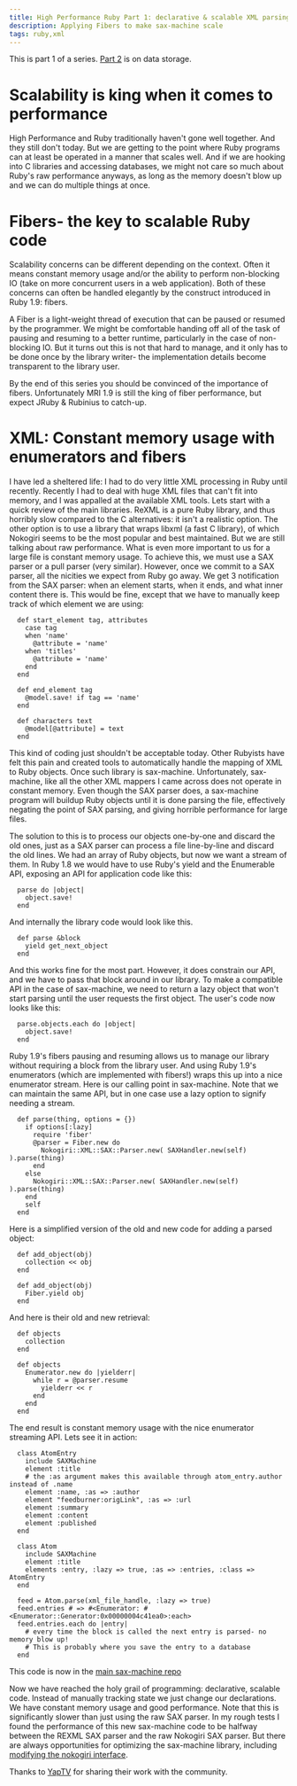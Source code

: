 ```yaml
---
title: High Performance Ruby Part 1: declarative & scalable XML parsing
description: Applying Fibers to make sax-machine scale
tags: ruby,xml
---
```


This is part 1 of a series. [Part 2](/posts/2011-06-08-high-performance-rb-part2) is on data storage.

# Scalability is king when it comes to performance

High Performance and Ruby traditionally haven't gone well together. And they still don't today. But we are getting to the point where Ruby programs can at least be operated in a manner that scales well. And if we are hooking into C libraries and accessing databases, we might not care so much about Ruby's raw performance anyways, as long as the memory doesn't blow up and we can do multiple things at once.


# Fibers- the key to scalable Ruby code

Scalability concerns can be different depending on the context. Often it means constant memory usage and/or the ability to perform non-blocking IO (take on more concurrent users in a web application). Both of these concerns can often be handled elegantly by the construct introduced in Ruby 1.9: fibers.

A Fiber is a light-weight thread of execution that can be paused or resumed by the programmer. We might be comfortable handing off all of the task of pausing and resuming to a better runtime, particularly in the case of non-blocking IO. But it turns out this is not that hard to manage, and it only has to be done once by the library writer- the implementation details become transparent to the library user.

By the end of this series you should be convinced of the importance of fibers. Unfortunately MRI 1.9 is still the king of fiber performance, but expect JRuby & Rubinius to catch-up.

# XML: Constant memory usage with enumerators and fibers

I have led a sheltered life: I had to do very little XML processing in Ruby until recently. Recently I had to deal with huge XML files that can't fit into memory, and I was appalled at the available XML tools. Lets start with a quick review of the main libraries. ReXML is a pure Ruby library, and thus horribly slow compared to the C alternatives: it isn't a realistic option. The other option is to use a library that wraps libxml (a fast C library), of which Nokogiri seems to be the most popular and best maintained. But we are still talking about raw performance. What is even more important to us for a large file is constant memory usage. To achieve this, we must use a SAX parser or a pull parser (very similar). However, once we commit to a SAX parser, all the nicities we expect from Ruby go away. We get 3 notification from the SAX parser: when an element starts, when it ends, and what inner content there is. This would be fine, except that we have to manually keep track of which element we are using:

~~~~~~~~~~~~~~~~~~~~~~~~ {.ruby}
  def start_element tag, attributes
    case tag
    when 'name'
      @attribute = 'name'
    when 'titles'
      @attribute = 'name'
    end
  end

  def end_element tag
    @model.save! if tag == 'name'
  end

  def characters text
    @model[@attribute] = text
  end
~~~~~~~~~~~~~~~~~~~~~~~~


This kind of coding just shouldn't be acceptable today. Other Rubyists have felt this pain and created tools to automatically handle the mapping of XML to Ruby objects. Once such library is sax-machine. Unfortunately, sax-machine, like all the other XML mappers I came across does not operate in constant memory. Even though the SAX parser does, a sax-machine program will buildup Ruby objects until it is done parsing the file, effectively negating the point of SAX parsing, and giving horrible performance for large files.

The solution to this is to process our objects one-by-one and discard the old ones, just as a SAX parser can process a file line-by-line and discard the old lines. We had an array of Ruby objects, but now we want a stream of them. In Ruby 1.8 we would have to use Ruby's yield and the Enumerable API, exposing an API for application code like this:

~~~~~~~~~~~~~~~~~~~~~~~~ {.ruby}
  parse do |object|
    object.save!
  end
~~~~~~~~~~~~~~~~~~~~~~~~

And internally the library code would look like this.

~~~~~~~~~~~~~~~~~~~~~~~~ {.ruby}
  def parse &block
    yield get_next_object
  end
~~~~~~~~~~~~~~~~~~~~~~~~

And this works fine for the most part. However, it does constrain our API, and we have to pass that block around in our library. To make a compatible API in the case of sax-machine, we need to return a lazy object that won't start parsing until the user requests the first object. The user's code now looks like this:

~~~~~~~~~~~~~~~~~~~~~~~~ {.ruby}
  parse.objects.each do |object|
    object.save!
  end
~~~~~~~~~~~~~~~~~~~~~~~~

Ruby 1.9's fibers pausing and resuming allows us to manage our library without requiring a block from the library user. And using Ruby 1.9's enumerators (which are implemented with fibers!) wraps this up into a nice enumerator stream. Here is our calling point in sax-machine. Note that we can maintain the same API, but in one case use a lazy option to signify needing a stream.


~~~~~~~~~~~~~~~~~~~~~~~~ {.ruby}
  def parse(thing, options = {}) 
    if options[:lazy]
      require 'fiber'
      @parser = Fiber.new do  
        Nokogiri::XML::SAX::Parser.new( SAXHandler.new(self) ).parse(thing)
      end 
    else
      Nokogiri::XML::SAX::Parser.new( SAXHandler.new(self) ).parse(thing)
    end 
    self
  end 
~~~~~~~~~~~~~~~~~~~~~~~~


Here is a simplified version of the old and new code for adding a parsed object:

~~~~~~~~~~~~~~~~~~~~~~~~ {.ruby}
  def add_object(obj)
    collection << obj
  end

  def add_object(obj)
    Fiber.yield obj
  end
~~~~~~~~~~~~~~~~~~~~~~~~

And here is their old and new retrieval:

~~~~~~~~~~~~~~~~~~~~~~~~ {.ruby}
  def objects
    collection
  end

  def objects
    Enumerator.new do |yielderr|
      while r = @parser.resume
        yielderr << r
      end
    end
  end
~~~~~~~~~~~~~~~~~~~~~~~~

The end result is constant memory usage with the nice enumerator streaming API. Lets see it in action:

~~~~~~~~~~~~~~~~~~~~~~~~ {.ruby}
  class AtomEntry
    include SAXMachine
    element :title
    # the :as argument makes this available through atom_entry.author instead of .name
    element :name, :as => :author
    element "feedburner:origLink", :as => :url
    element :summary
    element :content
    element :published
  end

  class Atom
    include SAXMachine
    element :title
    elements :entry, :lazy => true, :as => :entries, :class => AtomEntry
  end

  feed = Atom.parse(xml_file_handle, :lazy => true)
  feed.entries # => #<Enumerator: #<Enumerator::Generator:0x00000004c41ea0>:each> 
  feed.entries.each do |entry|
    # every time the block is called the next entry is parsed- no memory blow up! 
    # This is probably where you save the entry to a database
  end
~~~~~~~~~~~~~~~~~~~~~~~~

This code is now in the [main sax-machine repo](https://github.com/ezkl/sax-machine)

Now we have reached the holy grail of programming: declarative, scalable code. Instead of manually tracking state we just change our declarations. We have constant memory usage and good performance. Note that this is significantly slower than just using the raw SAX parser. In my rough tests I found the performance of this new sax-machine code to be halfway between the REXML SAX parser and the raw Nokogiri SAX parser. But there are always opportunities for optimizing the sax-machine library, including [modifying the nokogiri interface](http://www.pauldix.net/2009/01/making-a-ruby-c-library-even-faster.html).

Thanks to [YapTV](http://www.yap.tv) for sharing their work with the community.

